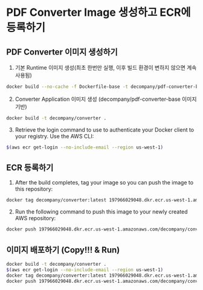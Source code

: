 # PDF Converter Image 생성하고 ECR에 등록하기

## PDF Converter 이미지 생성하기

1) 기본 Runtime 이미지 생성(최초 한번만 실행, 이후 빌드 환경이 변하지 않으면 계속 사용됨)
```bash
docker build --no-cache -f Dockerfile-base -t decompany/pdf-converter-base .
```

2) Converter Application 이미지 생성 (decompany/pdf-converter-base 이미지 기반) 
```bash 
docker build -t decompany/converter .
```

3) Retrieve the login command to use to authenticate your Docker client to your registry.
Use the AWS CLI:
```bash
$(aws ecr get-login --no-include-email --region us-west-1)
```


## ECR 등록하기

1) After the build completes, tag your image so you can push the image to this repository:
```bash
docker tag decompany/converter:latest 197966029048.dkr.ecr.us-west-1.amazonaws.com/decompany/converter:latest
```

2) Run the following command to push this image to your newly created AWS repository:
```bash
docker push 197966029048.dkr.ecr.us-west-1.amazonaws.com/decompany/converter:latest
```

## 이미지 배포하기 (Copy!!! & Run)

```bash
docker build -t decompany/converter .
$(aws ecr get-login --no-include-email --region us-west-1)
docker tag decompany/converter:latest 197966029048.dkr.ecr.us-west-1.amazonaws.com/decompany/converter:latest
docker push 197966029048.dkr.ecr.us-west-1.amazonaws.com/decompany/converter:latest
```